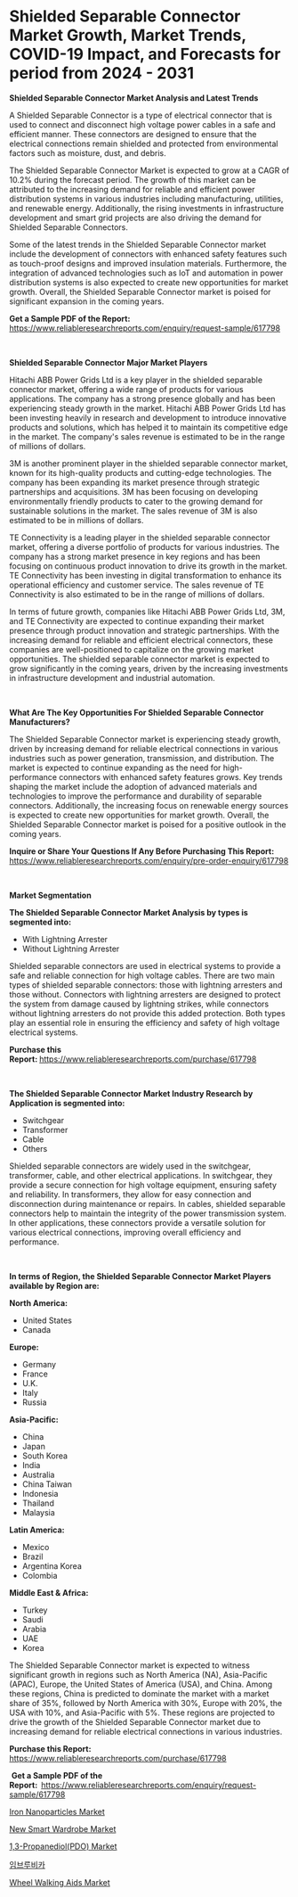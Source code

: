 <p><h1>Shielded Separable Connector Market Growth, Market Trends, COVID-19 Impact, and Forecasts for period from 2024 - 2031</h1></p><p><strong>Shielded Separable Connector Market Analysis and Latest Trends</strong></p>
<p><p>A Shielded Separable Connector is a type of electrical connector that is used to connect and disconnect high voltage power cables in a safe and efficient manner. These connectors are designed to ensure that the electrical connections remain shielded and protected from environmental factors such as moisture, dust, and debris.</p><p>The Shielded Separable Connector Market is expected to grow at a CAGR of 10.2% during the forecast period. The growth of this market can be attributed to the increasing demand for reliable and efficient power distribution systems in various industries including manufacturing, utilities, and renewable energy. Additionally, the rising investments in infrastructure development and smart grid projects are also driving the demand for Shielded Separable Connectors.</p><p>Some of the latest trends in the Shielded Separable Connector market include the development of connectors with enhanced safety features such as touch-proof designs and improved insulation materials. Furthermore, the integration of advanced technologies such as IoT and automation in power distribution systems is also expected to create new opportunities for market growth. Overall, the Shielded Separable Connector market is poised for significant expansion in the coming years.</p></p>
<p><strong>Get a Sample PDF of the Report:&nbsp;</strong> <a href="https://www.reliableresearchreports.com/enquiry/request-sample/617798">https://www.reliableresearchreports.com/enquiry/request-sample/617798</a></p>
<p>&nbsp;</p>
<p><strong>Shielded Separable Connector Major Market Players</strong></p>
<p><p>Hitachi ABB Power Grids Ltd is a key player in the shielded separable connector market, offering a wide range of products for various applications. The company has a strong presence globally and has been experiencing steady growth in the market. Hitachi ABB Power Grids Ltd has been investing heavily in research and development to introduce innovative products and solutions, which has helped it to maintain its competitive edge in the market. The company's sales revenue is estimated to be in the range of millions of dollars.</p><p>3M is another prominent player in the shielded separable connector market, known for its high-quality products and cutting-edge technologies. The company has been expanding its market presence through strategic partnerships and acquisitions. 3M has been focusing on developing environmentally friendly products to cater to the growing demand for sustainable solutions in the market. The sales revenue of 3M is also estimated to be in millions of dollars.</p><p>TE Connectivity is a leading player in the shielded separable connector market, offering a diverse portfolio of products for various industries. The company has a strong market presence in key regions and has been focusing on continuous product innovation to drive its growth in the market. TE Connectivity has been investing in digital transformation to enhance its operational efficiency and customer service. The sales revenue of TE Connectivity is also estimated to be in the range of millions of dollars.</p><p>In terms of future growth, companies like Hitachi ABB Power Grids Ltd, 3M, and TE Connectivity are expected to continue expanding their market presence through product innovation and strategic partnerships. With the increasing demand for reliable and efficient electrical connectors, these companies are well-positioned to capitalize on the growing market opportunities. The shielded separable connector market is expected to grow significantly in the coming years, driven by the increasing investments in infrastructure development and industrial automation.</p></p>
<p>&nbsp;</p>
<p><strong>What Are The Key Opportunities For Shielded Separable Connector Manufacturers?</strong></p>
<p><p>The Shielded Separable Connector market is experiencing steady growth, driven by increasing demand for reliable electrical connections in various industries such as power generation, transmission, and distribution. The market is expected to continue expanding as the need for high-performance connectors with enhanced safety features grows. Key trends shaping the market include the adoption of advanced materials and technologies to improve the performance and durability of separable connectors. Additionally, the increasing focus on renewable energy sources is expected to create new opportunities for market growth. Overall, the Shielded Separable Connector market is poised for a positive outlook in the coming years.</p></p>
<p><strong>Inquire or Share Your Questions If Any Before Purchasing This Report:</strong> <a href="https://www.reliableresearchreports.com/enquiry/pre-order-enquiry/617798">https://www.reliableresearchreports.com/enquiry/pre-order-enquiry/617798</a></p>
<p>&nbsp;</p>
<p><strong>Market Segmentation</strong></p>
<p><strong>The Shielded Separable Connector Market Analysis by types is segmented into:</strong></p>
<p><ul><li>With Lightning Arrester</li><li>Without Lightning Arrester</li></ul></p>
<p><p>Shielded separable connectors are used in electrical systems to provide a safe and reliable connection for high voltage cables. There are two main types of shielded separable connectors: those with lightning arresters and those without. Connectors with lightning arresters are designed to protect the system from damage caused by lightning strikes, while connectors without lightning arresters do not provide this added protection. Both types play an essential role in ensuring the efficiency and safety of high voltage electrical systems.</p></p>
<p><strong>Purchase this Report:&nbsp;</strong><a href="https://www.reliableresearchreports.com/purchase/617798">https://www.reliableresearchreports.com/purchase/617798</a></p>
<p>&nbsp;</p>
<p><strong>The Shielded Separable Connector Market Industry Research by Application is segmented into:</strong></p>
<p><ul><li>Switchgear</li><li>Transformer</li><li>Cable</li><li>Others</li></ul></p>
<p><p>Shielded separable connectors are widely used in the switchgear, transformer, cable, and other electrical applications. In switchgear, they provide a secure connection for high voltage equipment, ensuring safety and reliability. In transformers, they allow for easy connection and disconnection during maintenance or repairs. In cables, shielded separable connectors help to maintain the integrity of the power transmission system. In other applications, these connectors provide a versatile solution for various electrical connections, improving overall efficiency and performance.</p></p>
<p>&nbsp;</p>
<p><strong>In terms of Region, the Shielded Separable Connector Market Players available by Region are:</strong></p>
<p>
    <p> <strong> North America: </strong>
        <ul>
            <li>United States</li>
            <li>Canada</li>
        </ul>
        </p> 
    <p> <strong> Europe: </strong>
        <ul>
            <li>Germany</li>
            <li>France</li>
            <li>U.K.</li>
            <li>Italy</li>
            <li>Russia</li>
        </ul>
        </p> 
    <p> <strong> Asia-Pacific: </strong>
        <ul>
            <li>China</li>
            <li>Japan</li>
            <li>South Korea</li>
            <li>India</li>
            <li>Australia</li>
            <li>China Taiwan</li>
            <li>Indonesia</li>
            <li>Thailand</li>
            <li>Malaysia</li>
        </ul>
        </p> 
    <p> <strong> Latin America: </strong>
        <ul>
            <li>Mexico</li>
            <li>Brazil</li>
            <li>Argentina Korea</li>
            <li>Colombia</li>
        </ul>
        </p> 
    <p> <strong> Middle East & Africa: </strong>
        <ul>
            <li>Turkey</li>
            <li>Saudi</li>
            <li>Arabia</li>
            <li>UAE</li>
            <li>Korea</li>
        </ul>
    </p>
    </p>
<p><p>The Shielded Separable Connector market is expected to witness significant growth in regions such as North America (NA), Asia-Pacific (APAC), Europe, the United States of America (USA), and China. Among these regions, China is predicted to dominate the market with a market share of 35%, followed by North America with 30%, Europe with 20%, the USA with 10%, and Asia-Pacific with 5%. These regions are projected to drive the growth of the Shielded Separable Connector market due to increasing demand for reliable electrical connections in various industries.</p></p>
<p><strong>Purchase this Report: </strong><a href="https://www.reliableresearchreports.com/purchase/617798">https://www.reliableresearchreports.com/purchase/617798</a></p>
<p>&nbsp;<strong>Get a Sample PDF of the Report:&nbsp;&nbsp;</strong><a href="https://www.reliableresearchreports.com/enquiry/request-sample/617798">https://www.reliableresearchreports.com/enquiry/request-sample/617798</a></p>
<p><strong></strong></p>
<p><p><a href="https://github.com/dx0328/Market-Research-Report-List-1/blob/main/iron-nanoparticles-market.md">Iron Nanoparticles Market</a></p><p><a href="https://view.publitas.com/reportprime-1/new-smart-wardrobe-market-challenges-opportunities-and-growth-drivers-and-major-market-players-forecasted-for-period-from-2024-2031/">New Smart Wardrobe Market</a></p><p><a href="https://florentine-yuzu-f42.notion.site/1-3-Propanediol-PDO-Market-Insights-Market-Players-and-Forecast-Till-2031-e0867035aaba46308ae2a58cc3dab371">1,3-Propanediol(PDO) Market</a></p><p><a href="https://medium.com/@stevecormier0978/%EC%9E%84%EB%B8%8C%EB%A3%A8%EB%B9%84%EC%B9%B4-%EC%8B%9C%EC%9E%A5-%EC%A1%B0%EC%82%AC-%EB%B3%B4%EA%B3%A0%EC%84%9C-%EA%B7%B8-%EC%97%AD%EC%82%AC-%EB%B0%8F-2024%EB%85%84%EB%B6%80%ED%84%B0-2031%EB%85%84%EA%B9%8C%EC%A7%80%EC%9D%98-%EC%A0%84%EB%A7%9D-4268444d279d">임브루비카</a></p><p><a href="https://changeable-paste-463.notion.site/Wheel-Walking-Aids-Market-Size-Market-Trends-and-Growth-Outlook-forecasted-for-period-from-2024-to-71d7b7dff6ae4ead8598fd2b066c1a3e">Wheel Walking Aids Market</a></p></p>